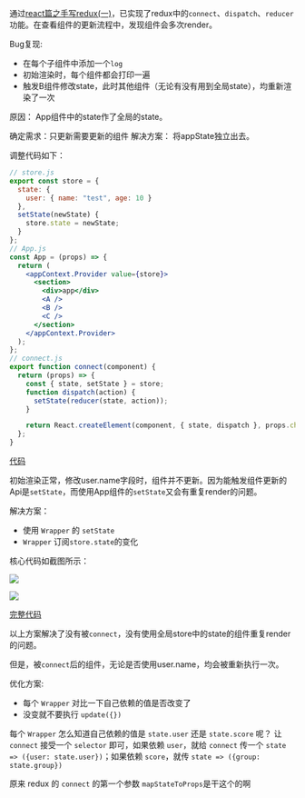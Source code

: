 通过[react篇之手写redux(一)]()，已实现了redux中的`connect`、`dispatch`、`reducer`功能。在查看组件的更新流程中，发现组件会多次render。

Bug复现:
+ 在每个子组件中添加一个`log`
+ 初始渲染时，每个组件都会打印一遍
+ 触发B组件修改state，此时其他组件（无论有没有用到全局state），均重新渲染了一次

原因： App组件中的state作了全局的state。

确定需求：只更新需要更新的组件
解决方案： 将appState独立出去。

调整代码如下：
``` jsx
// store.js
export const store = {
  state: {
    user: { name: "test", age: 10 }
  },
  setState(newState) {
    store.state = newState;
  }
};
// App.js
const App = (props) => {
  return (
    <appContext.Provider value={store}>
      <section>
        <div>app</div>
        <A />
        <B />
        <C />
      </section>
    </appContext.Provider>
  );
};
// connect.js
export function connect(component) {
  return (props) => {
    const { state, setState } = store;
    function dispatch(action) {
      setState(reducer(state, action));
    }

    return React.createElement(component, { state, dispatch }, props.children);
  };
}
```

[代码](https://codesandbox.io/s/shouxiereduxpianzhier-youhuaappcontext-ulqgs?file=/src/App.js)

初始渲染正常，修改user.name字段时，组件并不更新。因为能触发组件更新的Api是`setState`，而使用App组件的`setState`又会有重复render的问题。

解决方案：
+ 使用 `Wrapper` 的 `setState`
+ `Wrapper` 订阅`store.state`的变化

核心代码如截图所示：

![](/redux-2/store-1.png)

![](/redux-2/connect-1.png)

[完整代码](https://codesandbox.io/s/shouxiereduxpianzhier-youhuaappcontext-ulqgs?file=/src/App.js)

以上方案解决了没有被`connect`，没有使用全局store中的state的组件重复render的问题。

但是，被`connect`后的组件，无论是否使用user.name，均会被重新执行一次。

优化方案:

+ 每个 `Wrapper` 对比一下自己依赖的值是否改变了
+ 没变就不要执行 `update({})` 

每个 `Wrapper` 怎么知道自己依赖的值是 `state.user` 还是 `state.score` 呢？
让 `connect` 接受一个 `selector` 即可，如果依赖 `user`，就给 `connect` 传一个 `state => ({user: state.user})`；如果依赖 `score`，就传 `state => ({group: state.group})`

原来 redux 的 `connect` 的第一个参数 `mapStateToProps`是干这个的啊
